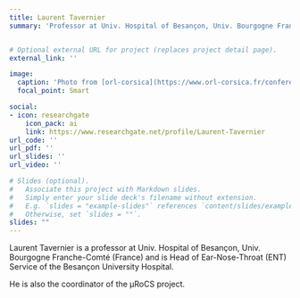```yaml
---
title: Laurent Tavernier
summary: 'Professor at Univ. Hospital of Besançon, Univ. Bourgogne Franche-Comté, France; ENT Surgeon - Head of ENT Service at the Besançon University Hospital'


# Optional external URL for project (replaces project detail page).
external_link: ''

image:
  caption: 'Photo from [orl-corsica](https://www.orl-corsica.fr/conferenciers/)'
  focal_point: Smart

social:
- icon: researchgate
    icon_pack: ai
    link: https://www.researchgate.net/profile/Laurent-Tavernier
url_code: ''
url_pdf: ''
url_slides: ''
url_video: ''

# Slides (optional).
#   Associate this project with Markdown slides.
#   Simply enter your slide deck's filename without extension.
#   E.g. `slides = "example-slides"` references `content/slides/example-slides.md`.
#   Otherwise, set `slides = ""`.
slides: ""
---
```


Laurent Tavernier is a professor at Univ. Hospital of Besançon, Univ. Bourgogne Franche-Comté (France) and is Head of Ear-Nose-Throat (ENT) Service of the Besançon University Hospital. 

He is also the coordinator of the µRoCS project.
